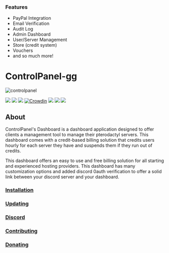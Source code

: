 ### Features

- PayPal Integration
- Email Verification
- Audit Log
- Admin Dashboard
- User/Server Management
- Store (credit system)
- Vouchers
- and so much more!

# ControlPanel-gg
![controlpanel](https://user-images.githubusercontent.com/45005889/123518824-06b05000-d6a8-11eb-91b9-d1ed36bd2317.png)

![](https://img.shields.io/github/stars/ControlPanel-gg/dashboard) ![](https://img.shields.io/github/forks/ControlPanel-gg/dashboard) ![](https://img.shields.io/github/tag/ControlPanel-gg/dashboard) [![Crowdin](https://badges.crowdin.net/controlpanelgg/localized.svg)](https://crowdin.com/project/controlpanelgg) ![](https://img.shields.io/github/issues/ControlPanel-gg/dashboard) ![](https://img.shields.io/github/license/ControlPanel-gg/dashboard) ![](https://img.shields.io/discord/787829714483019826)
## About
ControlPanel's Dashboard is a dashboard application designed to offer clients a management tool to manage their pterodactyl servers. This dashboard comes with a credit-based billing solution that credits users hourly for each server they have and suspends them if they run out of credits.

This dashboard offers an easy to use and free billing solution for all starting and experienced hosting providers. This dashboard has many customization options and added discord 0auth verification to offer a solid link between your discord server and your dashboard.

### [Installation](https://controlpanel.gg/docs/intro "Installation")
### [Updating](https://controlpanel.gg/docs/Installation/updating "Updating")
### [Discord](https://discord.gg/4Y6HjD2uyU "discord")
### [Contributing](https://controlpanel.gg/docs/Contributing/contributing "Contributing")
### [Donating](https://controlpanel.gg/docs/Contributing/donating "Donating")
